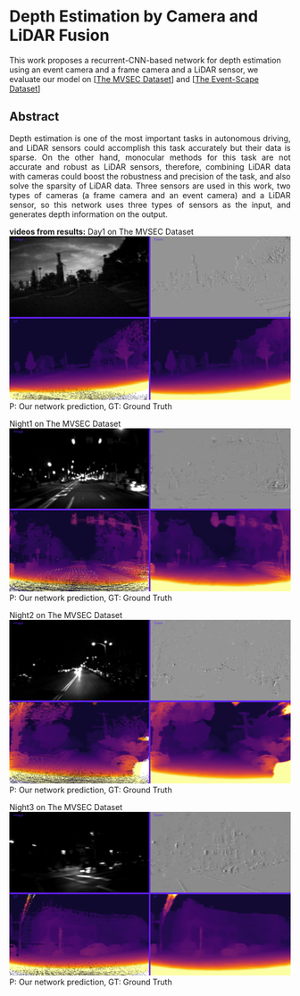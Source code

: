 # Depth Estimation by Camera and LiDAR Fusion

This work proposes a recurrent-CNN-based network for depth estimation using an event camera and a frame camera and a LiDAR sensor, we evaluate our model on [[The MVSEC Dataset](https://daniilidis-group.github.io/mvsec/)] and [[The Event-Scape Dataset](https://rpg.ifi.uzh.ch/RAMNet.html)] 

## Abstract
<p align="justify">
Depth estimation is one of the most important tasks in autonomous driving, and LiDAR sensors could accomplish this task accurately but their data is sparse. On the other hand, monocular methods for this task are not accurate and robust as LiDAR sensors, therefore, combining LiDAR data with cameras could boost the robustness and precision of the task, and also solve the sparsity of LiDAR data. Three sensors are used in this work, two types of cameras (a frame camera and an event camera) and a LiDAR sensor, so this network uses three types of sensors as the input, and generates depth information on the output.
</p>

**videos from results:**
Day1 on The MVSEC Dataset
[![Watch the video](pic/day1.png)](https://youtu.be/AL911t6QpBA)
P: Our network prediction, GT: Ground Truth



Night1 on The MVSEC Dataset
[![Watch the video](pic/night1.png)](https://youtu.be/AL911t6QpBA)
P: Our network prediction, GT: Ground Truth



Night2 on The MVSEC Dataset
[![Watch the video](pic/night2.png)](https://youtu.be/AL911t6QpBA)
P: Our network prediction, GT: Ground Truth



Night3 on The MVSEC Dataset
[![Watch the video](pic/night3.png)](https://youtu.be/AL911t6QpBA)
P: Our network prediction, GT: Ground Truth



